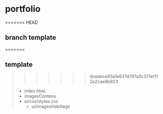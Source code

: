 # portfolio
<<<<<<< HEAD
## branch template
=======
## template
>>>>>>> dceabce93a1e637d797a3c371e1112a2cae6b923
> - index.html
> - imagesContenu
> - ui/css/styles.css
>   - ui/imagesHabillage
